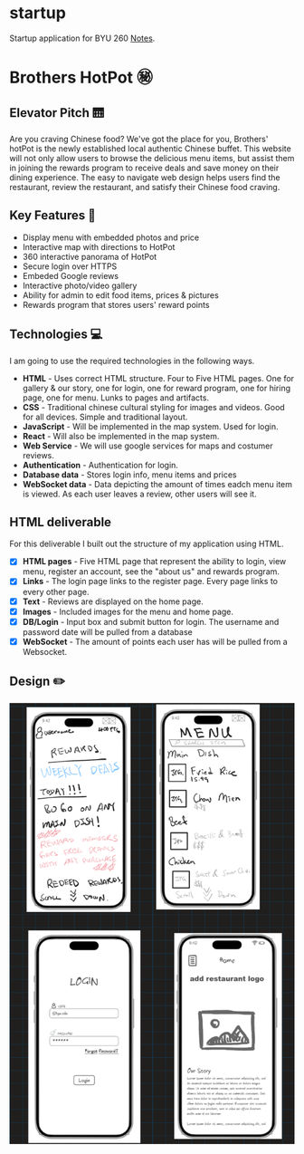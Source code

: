 # startup
Startup application for BYU 260
[Notes](notes.md).

# Brothers HotPot :secret:

## Elevator Pitch :elevator:
Are you craving Chinese food? We've got the place for you, Brothers' hotPot is the newly established local authentic Chinese buffet. This website will not only allow users to browse the delicious menu items, but assist them in joining the rewards program to receive deals and save money on their dining experience. The easy to navigate web design helps users find the restaurant, review the restaurant, and satisfy their Chinese food craving. 

## Key Features :key:
- Display menu with embedded photos and price
- Interactive map with directions to HotPot
- 360 interactive panorama of HotPot
- Secure login over HTTPS
- Embeded Google reviews
- Interactive photo/video gallery
- Ability for admin to edit food items, prices & pictures
- Rewards program that stores users' reward points

## Technologies :computer:

I am going to use the required technologies in the following ways.

- **HTML** - Uses correct HTML structure. Four to Five HTML pages. One for gallery & our story, one for login, one for reward program, one for hiring page, one for menu. Lunks to pages and artifacts.
- **CSS** - Traditional chinese cultural styling for images and videos. Good for all devices. Simple and traditional layout.
- **JavaScript** - Will be implemented in the map system. Used for login.
- **React** - Will also be implemented in the map system.
- **Web Service** - We will use google services for maps and costumer reviews.
- **Authentication** - Authentication for login.
- **Database data** - Stores login info, menu items and prices
- **WebSocket data** - Data depicting the amount of times eadch menu item is viewed. As each user leaves a review, other users will see it.
  
## HTML deliverable

For this deliverable I built out the structure of my application using HTML.

- [x] **HTML pages** - Five HTML page that represent the ability to login, view menu, register an account, see the "about us" and rewards program.
- [x] **Links** - The login page links to the register page. Every page links to every other page. 
- [x] **Text** - Reviews are displayed on the home page. 
- [x] **Images** - Included images for the menu and home page.
- [x] **DB/Login** - Input box and submit button for login. The username and password date will be pulled from a database
- [x] **WebSocket** - The amount of points each user has will be pulled from a Websocket. 
## Design :pencil2:
![Pictures of all four designs for the different pages](image.png)
